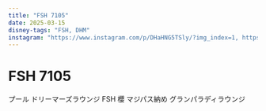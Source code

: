 ```yaml
---
title: "FSH 7105"
date: 2025-03-15
disney-tags: "FSH, DHM"
instagram: "https://www.instagram.com/p/DHaHNG5TSly/?img_index=1, https://www.instagram.com/p/DHadFmiT1zw/?img_index=1, https://www.instagram.com/p/DHbaYnuzUQ5/?img_index=1, https://www.instagram.com/p/DHdDnsfzHj1/?img_index=1, https://www.instagram.com/p/DHdK3Z_TG-H/?img_index=1, https://www.instagram.com/p/DHfYVhOTMoQ/?img_index=1, https://www.instagram.com/p/DHfc10czHrE/?img_index=1, https://www.instagram.com/p/DHf4sqvzbFw/?img_index=1"
---
```


# FSH 7105

プール ドリーマーズラウンジ FSH 櫻 マジパス納め グランパラディラウンジ 